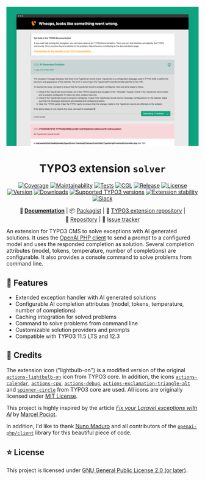 <div align="center">

![Error page screenshot](Documentation/Assets/Images/error-page.png)

# TYPO3 extension `solver`

[![Coverage](https://codecov.io/gh/eliashaeussler/typo3-solver/branch/main/graph/badge.svg?token=fj60tJlnHW)](https://codecov.io/gh/eliashaeussler/typo3-solver)
[![Maintainability](https://api.codeclimate.com/v1/badges/1dd3e21a767e5ffb03cf/maintainability)](https://codeclimate.com/github/eliashaeussler/typo3-solver/maintainability)
[![Tests](https://github.com/eliashaeussler/typo3-solver/actions/workflows/tests.yaml/badge.svg)](https://github.com/eliashaeussler/typo3-solver/actions/workflows/tests.yaml)
[![CGL](https://github.com/eliashaeussler/typo3-solver/actions/workflows/cgl.yaml/badge.svg)](https://github.com/eliashaeussler/typo3-solver/actions/workflows/cgl.yaml)
[![Release](https://github.com/eliashaeussler/typo3-solver/actions/workflows/release.yaml/badge.svg)](https://github.com/eliashaeussler/typo3-solver/actions/workflows/release.yaml)
[![License](http://poser.pugx.org/eliashaeussler/typo3-solver/license)](LICENSE.md)\
[![Version](https://shields.io/endpoint?url=https://typo3-badges.dev/badge/solver/version/shields)](https://extensions.typo3.org/extension/solver)
[![Downloads](https://shields.io/endpoint?url=https://typo3-badges.dev/badge/solver/downloads/shields)](https://extensions.typo3.org/extension/solver)
[![Supported TYPO3 versions](https://shields.io/endpoint?url=https://typo3-badges.dev/badge/solver/typo3/shields)](https://extensions.typo3.org/extension/solver)
[![Extension stability](https://shields.io/endpoint?url=https://typo3-badges.dev/badge/solver/stability/shields)](https://extensions.typo3.org/extension/solver)
[![Slack](https://img.shields.io/badge/slack-%23ext--solver-4a154b?logo=slack)](https://typo3.slack.com/archives/C04Q3440HS6)

**📙&nbsp;[Documentation](https://docs.typo3.org/p/eliashaeussler/typo3-solver/main/en-us/Index.html)** |
📦&nbsp;[Packagist](https://packagist.org/packages/eliashaeussler/typo3-solver) |
🐥&nbsp;[TYPO3 extension repository](https://extensions.typo3.org/extension/solver) |
💾&nbsp;[Repository](https://github.com/eliashaeussler/typo3-solver) |
🐛&nbsp;[Issue tracker](https://github.com/eliashaeussler/typo3-solver/issues)

</div>

An extension for TYPO3 CMS to solve exceptions with AI generated solutions.
It uses the [OpenAI PHP client][1] to send a prompt to a configured model
and uses the responded completion as solution. Several completion attributes
(model, tokens, temperature, number of completions) are configurable. It also
provides a console command to solve problems from command line.

## 🚀 Features

* Extended exception handler with AI generated solutions
* Configurable AI completion attributes (model, tokens, temperature, number of completions)
* Caching integration for solved problems
* Command to solve problems from command line
* Customizable solution providers and prompts
* Compatible with TYPO3 11.5 LTS and 12.3

## 💎 Credits

The extension icon ("lightbulb-on") is a modified version of the original
[`actions-lightbulb-on`][2] icon from TYPO3 core. In addition, the icons
[`actions-calendar`][3], [`actions-cpu`][4], [`actions-debug`][5],
[`actions-exclamation-triangle-alt`][6] and [`spinner-circle`][7] from
TYPO3 core are used. All icons are originally licensed under [MIT License][8].

This project is highly inspired by the article [*Fix your Laravel exceptions with AI*][9]
by [Marcel Pociot][10].

In addition, I'd like to thank [Nuno Maduro][11] and all contributors
of the [`openai-php/client`][1] library for this beautiful piece of code.

## ⭐ License

This project is licensed under [GNU General Public License 2.0 (or later)](LICENSE.md).

[1]: https://github.com/openai-php/client
[2]: https://typo3.github.io/TYPO3.Icons/icons/actions/actions-lightbulb-on.html
[3]: https://typo3.github.io/TYPO3.Icons/icons/actions/actions-calendar.html
[4]: https://typo3.github.io/TYPO3.Icons/icons/actions/actions-cpu.html
[5]: https://typo3.github.io/TYPO3.Icons/icons/actions/actions-debug.html
[6]: https://typo3.github.io/TYPO3.Icons/icons/actions/actions-exclamation-triangle-alt.html
[7]: https://typo3.github.io/TYPO3.Icons/icons/spinner/spinner-circle.html
[8]: https://github.com/TYPO3/TYPO3.Icons/blob/main/LICENSE
[9]: https://beyondco.de/blog/ai-powered-error-solutions-for-laravel
[10]: https://pociot.dev/
[11]: https://nunomaduro.com/
